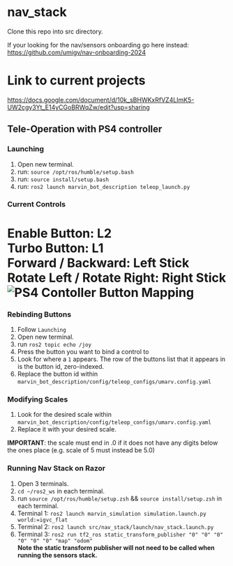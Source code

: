 # nav_stack
Clone this repo into src directory. 


If your looking for the nav/sensors onboarding go here instead: https://github.com/umigv/nav-onboarding-2024

# Link to current projects 
https://docs.google.com/document/d/10k_sBHWKxRfVZ4LImK5-UW2cgy3Yt_E14yCGoBRWqZw/edit?usp=sharing

## Tele-Operation with PS4 controller
### Launching
1. Open new terminal.
2. run: `source /opt/ros/humble/setup.bash`
3. run: `source install/setup.bash`
4. run: `ros2 launch marvin_bot_description teleop_launch.py`

### Current Controls
Enable Button: L2\
Turbo Button: L1\
Forward / Backward: Left Stick\
Rotate Left / Rotate Right: Right Stick\
![PS4 Contoller Button Mapping](https://github.com/umigv/nav_stack/assets/97559965/e4291dfd-a7ec-4eb5-8f61-66de1d4bf5fe)
=======

### Rebinding Buttons
1. Follow `Launching`
2. Open new terminal.
3. run `ros2 topic echo /joy`
4. Press the button you want to bind a control to
5. Look for where a `1` appears. The row of the buttons list that it appears in is the button id, zero-indexed.
6. Replace the button id within `marvin_bot_description/config/teleop_configs/umarv.config.yaml`

### Modifying Scales
1. Look for the desired scale within `marvin_bot_description/config/teleop_configs/umarv.config.yaml`
2. Replace it with your desired scale.

**IMPORTANT**: the scale must end in .0 if it does not have any digits below the ones place (e.g. scale of 5 must instead be 5.0)

### Running Nav Stack on Razor
1. Open 3 terminals.
2. `cd ~/ros2_ws` in each terminal.
3. run `source /opt/ros/humble/setup.zsh` && `source install/setup.zsh` in each terminal.
4. Terminal 1: `ros2 launch marvin_simulation simulation.launch.py world:=igvc_flat`
5. Terminal 2: `ros2 launch src/nav_stack/launch/nav_stack.launch.py`
6. Terminal 3: `ros2 run tf2_ros static_transform_publisher "0" "0" "0" "0" "0" "0" "map" "odom"` \
**Note the static transform publisher will not need to be called when running the sensors stack.**
   
